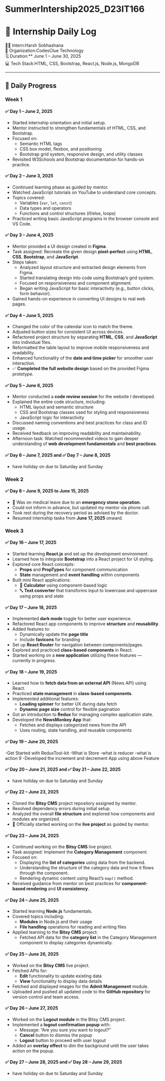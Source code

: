 # SummerIntership2025_D23IT166

# 📝 Internship Daily Log

🧑‍💻 Intern:Harsh Sobhashana  
🏢 Organization:CodesClue Technology  
🗓️ Duration:** June 1 – June 30, 2025  
💻 Tech Stack:HTML, CSS, Bootstrap, React.js, Node.js, MongoDB  

---

## 📅 Daily Progress

### Week 1

#### ✅ Day 1 – June 2, 2025
- Started internship orientation and initial setup.
- Mentor instructed to strengthen fundamentals of HTML, CSS, and Bootstrap.
- Focused on:
  - Semantic HTML tags
  - CSS box model, flexbox, and positioning
  - Bootstrap grid system, responsive design, and utility classes
- Revisited W3Schools and Bootstrap documentation for hands-on practice.

#### ✅ Day 2 – June 3, 2025
- Continued learning phase as guided by mentor.
- Watched JavaScript tutorials on YouTube to understand core concepts.
- Topics covered:
  - Variables (`var`, `let`, `const`)
  - Data types and operators
  - Functions and control structures (if/else, loops)
- Practiced writing basic JavaScript programs in the browser console and VS Code.

#### ✅ Day 3 – June 4, 2025
- Mentor provided a UI design created in **Figma**.
- Task assigned: Recreate the given design **pixel-perfect** using **HTML**, **CSS**, **Bootstrap**, and **JavaScript**.
- Steps taken:
  - Analyzed layout structure and extracted design elements from Figma.
  - Started translating design into code using Bootstrap’s grid system.
  - Focused on responsiveness and component alignment.
  - Began writing JavaScript for basic interactivity (e.g., button clicks, form behavior).
- Gained hands-on experience in converting UI designs to real web pages.

#### ✅ Day 4 – June 5, 2025
- Changed the color of the calendar icon to match the theme.
- Adjusted button sizes for consistent UI across devices.
- Refactored project structure by separating **HTML**, **CSS**, and **JavaScript** into individual files.
- Reformatted the table layout to improve mobile responsiveness and readability.
- Enhanced functionality of the **date and time picker** for smoother user interaction.
- ✅ **Completed the full website design** based on the provided Figma prototype.

#### ✅ Day 5 – June 6, 2025
- Mentor conducted a **code review session** for the website I developed.
- Explained the entire code structure, including:
  - HTML layout and semantic structure
  - CSS and Bootstrap classes used for styling and responsiveness
  - JavaScript logic for interactivity
- Discussed naming conventions and best practices for class and ID usage.
- Received feedback on improving readability and maintainability.
- Afternoon task: Watched recommended videos to gain deeper understanding of **web development fundamentals** and **best practices**.

#### ✅ Day 6 – June 7, 2025 and ✅ Day 7 – June 8, 2025
- have holiday on due to Saturday and Sunday

### Week 2

#### ✅ Day 8 – June 9, 2025 to June 15, 2025
- 🛌 Was on medical leave due to an **emergency stone operation**.
- Could not inform in advance, but updated my mentor via phone call.
- Took rest during the recovery period as advised by the doctor.
- Resumed internship tasks from **June 17, 2025** onward.

### Week 3

#### ✅ Day 16 – June 17, 2025
- Started learning **React.js** and set up the development environment.
- Learned how to integrate **Bootstrap** into a React project for UI styling.
- Explored core React concepts:
  - **Props** and **PropTypes** for component communication
  - **State** management and **event handling** within components
- Built mini React applications:
  - 🧮 **Calculator** using component-based logic
  - 🔤 **Text converter** that transforms input to lowercase and uppercase using props and state


#### ✅ Day 17 – June 18, 2025
- Implemented **dark mode** toggle for better user experience.
- Refactored React app components to improve **structure** and **reusability**.
- Added features to:
  - Dynamically update the **page title**
  - Include **favicons** for branding
- Set up **React Router** for navigation between components/pages.
- Explored and practiced **class-based components** in React.
- Started working on a **new application** utilizing these features — currently in progress.

#### ✅ Day 18 – June 19, 2025
- Learned how to **fetch data from an external API** (News API) using React.
- Practiced **state management** in **class-based components**.
- Implemented additional features:
  - **Loading spinner** for better UX during data fetch
  - **Dynamic page size** control for flexible pagination
- Got an introduction to **Redux** for managing complex application state.
- Developed the **NewsMonkey App** that:
  - Fetches and displays categorized news from the API
  - Uses routing, state handling, and reusable components

#### ✅ Day 19 – June 20, 2025
-Get Started with ReduxTool-kit 
-What is Store
-what is reducer
-what is action 9
-Developed the increment and decrement App using above Feature 

#### ✅ Day 20 – June 21, 2025 and ✅ Day 21 – June 22, 2025
- have holiday on due to Saturday and Sunday

#### ✅ Day 22 – June 23, 2025
- Cloned the **Bitsy CMS** project repository assigned by mentor.
- Resolved dependency errors during initial setup.
- Analyzed the overall **file structure** and explored how components and modules are organized.
- 📌 Officially started working on the **live project** as guided by mentor.

#### ✅ Day 23 – June 24, 2025
- Continued working on the **Bitsy CMS** live project.
- Task assigned: Implement the **Category Management** component.
- Focused on:
  - Displaying the **list of categories** using data from the backend.
  - Understanding the structure of the category data and how it flows through the component.
  - Rendering dynamic content using React’s `map()` method.
- Received guidance from mentor on best practices for **component-based rendering** and **UI consistency**.

#### ✅ Day 24 – June 25, 2025
- Started learning **Node.js** fundamentals.
- Covered topics including:
  - **Modules** in Node.js and their usage
  - **File handling** operations for reading and writing files
- Applied learning to the **Bitsy CMS** project:
  - Fetched API data for the **category list** in the Category Management component to display categories dynamically.

#### ✅ Day 25 – June 26, 2025
- Worked on the **Bitsy CMS** live project.
- Fetched APIs for:
  - **Edit** functionality to update existing data
  - **View** functionality to display data details
- Fetched and displayed images for the **Admit Management** module.
- Uploaded and pushed all updated code to the **GitHub repository** for version control and team access.

#### ✅ Day 26 – June 27, 2025
- Worked on the **Logout module** in the Bitsy CMS project.
- Implemented a **logout confirmation popup** with:
  - Message: “Are you sure you want to logout?”
  - **Cancel** button to dismiss the popup
  - **Logout** button to proceed with user logout
- Added an **overlay effect** to dim the background until the user takes action on the popup.

#### ✅ Day 27 – June 28, 2025 and ✅ Day 28 – June 29, 2025
- have holiday on due to Saturday and Sunday
